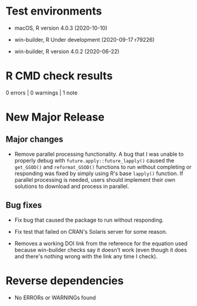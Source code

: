# Test environments

  - macOS, R version 4.0.3 (2020-10-10)

  - win-builder, R Under development (2020-09-17 r79226)

  - win-builder, R version 4.0.2 (2020-06-22)

# R CMD check results

0 errors | 0 warnings | 1 note

# New Major Release

## Major changes

* Remove parallel processing functionality.
A bug that I was unable to properly debug with `future.apply::future_lapply()` caused the `get_GSOD()` and `reformat_GSOD()` functions to run without completing or responding was fixed by simply using R's base `lapply()` function.
If parallel processing is needed, users should implement their own solutions to download and process in parallel.

## Bug fixes

* Fix bug that caused the package to run without responding.

* Fix test that failed on CRAN's Solaris server for some reason.

* Removes a working DOI link from the reference for the equation used because win-builder checks say it doesn't work (even though it does and there's nothing wrong with the link any time I check).

# Reverse dependencies

- No ERRORs or WARNINGs found
